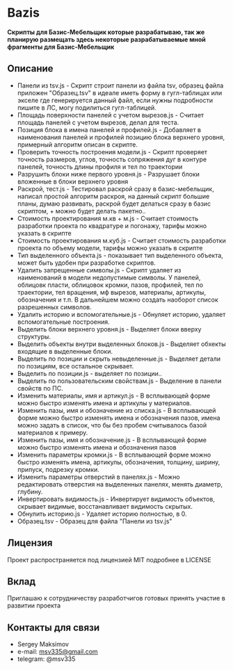# Bazis

**Скрипты для Базис-Мебельщик которые разрабатываю, так же планирую размещать здесь некоторые разрабатываемые мной фрагменты для Базис-Мебельщик**

## Описание

- Панели из tsv.js - Скрипт строит панели из файла tsv, образец файла приложен "Образец.tsv" в идеале иметь форму в гугл-таблицах или экселе где генерируется данный файл, если нужны подробности пишите в ЛС, могу подилиться гугл-таблицей.
- Площадь поверхности панелей с учетом вырезов.js - Считает площадь панелей с учетом вырезов, делал для теста.
- Позиция блока в имена панелей и профилей.js - Добавляет в наименования панелей и профилей позицию блока верхнего уровня, примерный алгоритм описан в скрипте.
- Проверить точность построения модели.js - Скрипт проверяет точность размеров, углов, точность сопряжения дуг в контуре панелей, точность длины профиля и тел по траектории
- Разрушить блоки ниже первого уровня.js - Разрушает блоки вложенные в блоки верхнего уровня
- Раскрой, тест.js - Тестировал раскрой сразу в базис-мебельщик, написал простой алгоритм раскроя, на данный скрипт большие планы, думаю развивать, раскрой будет делаться сразу в базис скриптом, + можно будет делать пакетно..
- Стоимость проектирования м.кв + м.js - Считает стоимость разработки проекта по квадратуре и погонажу, тарифы можно указать в скрипте
- Стоимость проектирования м.куб.js - Считает стоимость разработки проекта по объему модели, тарифы можно указать в скрипте
- Тип выделенного объекта.js - показывает тип выделенного объекта, может быть удобен при разработке скриптов.
- Удалить запрещенные символы.js - Скрипт удаляет из наименований в модели недопустимые символы. У панелей, облицовк пласти, облицовок кромки, пазов, профилей, тел по траектории, тел вращения, мф вырезов, материалы, артикулы, обозначения и т.п. В дальнейшем можно создать наоборот список разрешенных символов.
- Удалить историю и вспомогательные.js - Обнуляет историю, удаляет вспомогательные построения.
- Выделить блоки верхнего уровня.js - Выделяет блоки вверху структуры.
- Выделить объекты внутри выделенных блоков.js - Выделяет обхекты входящие в выделенные блоки.
- Выделить по позиции и скрыть невыделенные.js - Выделяет детали по позициям, все остальное скрывает.
- Выделить по позиции.js - выделяет по позиции..
- Выделить по пользовательским свойствам.js - Выделение в панели свойств по ПС.
- Изменить материалы, имя и артикул.js - В всплывающей форме можно быстро изменять имена и артикулы у материалов.
- Изменить пазы, имя и обозначение из списка.js - В всплывающей форме можно быстро изменять имена и обозначения пазов, имена можно задать в список, что бы без пробем считывалось базой материалов к примеру.
- Изменить пазы, имя и обозначение.js - В всплывающей форме можно быстро изменять имена и обозначения пазов
- Изменить параметры кромки.js - В всплывающей форме можно быстро изменять имена, артикулы, обозначения, толщину, ширину, припуск, подрезку кромки.
- Изменить параметры отверстий в панелях.js - Можно редактировать отверстия на выделенных панелях, менять диаметр, глубину.
- Инвертировать видимость.js - Инвертирует видимость объектов, скрывает видимые, восстанавливает видимость скрытых.
- Обнулить историю.js - Удаляет историю полностью, в 0.
- Образец.tsv - Образец для файла "Панели из tsv.js"

## Лицензия

Проект распространяется под лицензией MIT подробнее в LICENSE

## Вклад

Приглашаю к сотрудничеству разработчигов готовых принять участие в развитии проекта

## Контакты для связи

- Sergey Maksimov
- e-mail: msv335@gmail.com
- telegram: @msv335
